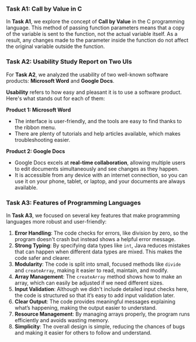 ### Task A1: Call by Value in C

In **Task A1**, we explore the concept of **Call by Value** in the C programming language. This method of passing function parameters means that a copy of the variable is sent to the function, not the actual variable itself. As a result, any changes made to the parameter inside the function do not affect the original variable outside the function.

### Task A2: Usability Study Report on Two UIs

For **Task A2**, we analyzed the usability of two well-known software products: **Microsoft Word** and **Google Docs**.

**Usability** refers to how easy and pleasant it is to use a software product. Here's what stands out for each of them:

**Product 1: Microsoft Word**  
- The interface is user-friendly, and the tools are easy to find thanks to the ribbon menu.
- There are plenty of tutorials and help articles available, which makes troubleshooting easier.

**Product 2: Google Docs**  
- Google Docs excels at **real-time collaboration**, allowing multiple users to edit documents simultaneously and see changes as they happen.
- It is accessible from any device with an internet connection, so you can use it on your phone, tablet, or laptop, and your documents are always available.

### Task A3: Features of Programming Languages

In **Task A3**, we focused on several key features that make programming languages more robust and user-friendly:

1. **Error Handling**: The code checks for errors, like division by zero, so the program doesn't crash but instead shows a helpful error message.
2. **Strong Typing**: By specifying data types like `int`, Java reduces mistakes that can happen when different data types are mixed. This makes the code safer and clearer.
3. **Modularity**: The code is split into small, focused methods like `divide` and `createArray`, making it easier to read, maintain, and modify.
4. **Array Management**: The `createArray` method shows how to make an array, which can easily be adjusted if we need different sizes.
5. **Input Validation**: Although we didn't include detailed input checks here, the code is structured so that it’s easy to add input validation later.
6. **Clear Output**: The code provides meaningful messages explaining what’s happening, making the output easier to understand.
7. **Resource Management**: By managing arrays properly, the program runs efficiently and avoids wasting memory.
8. **Simplicity**: The overall design is simple, reducing the chances of bugs and making it easier for others to follow and understand.